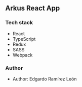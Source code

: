 ##  Arkus React App

### Tech stack
- React
- TypeScript
- Redux
- SASS
- Webpack

### Author

- Author: Edgardo Ramírez León